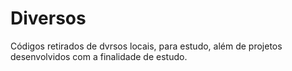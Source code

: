 # Diversos

Códigos retirados de dvrsos locais, para estudo, além de projetos desenvolvidos com a finalidade de estudo.